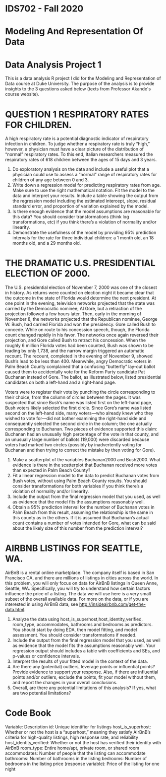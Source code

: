 # IDS702 - Fall 2020
# Modeling And Representation Of Data 
# Data Analysis Project 1

This is a data analysis R project I did for the Modeling and Representation of Data course at Duke University. 
The purpose of the analysis is to provide insights to the 3 questions asked below (texts from Professor Akande's course website). 

# QUESTION 1 RESPIRATORY RATES FOR CHILDREN. 
A high respiratory rate is a potential diagnostic indicator of respiratory infection in children. To judge whether a respiratory rate is truly “high,” however, a physician must have a clear picture of the distribution of “normal” respiratory rates. To this end, Italian researchers measured the respiratory rates of 618 children between the ages of 15 days and 3 years.

1. Do exploratory analysis on the data and include a useful plot that a physician could use to assess a “normal” range of respiratory rates for children of any age between 0 and 3.
2. Write down a regression model for predicting respiratory rates from age. Make sure to use the right mathematical notation.
Fit the model to the data and interpret your results.
Include a table showing the output from the regression model including the estimated intercept, slope, residual standard error, and proportion of variation explained by the model.
3. Is there enough evidence that the model assumptions are reasonable for this data? You should consider transformations (think log transformations, etc) if you think there’s a violation of normality and/or linearity.
4. Demonstrate the usefulness of the model by providing 95% prediction intervals for the rate for three individual children: a 1 month old, an 18 months old, and a 29 months old.

# THE DRAMATIC U.S. PRESIDENTIAL ELECTION OF 2000. 
The U.S. presidential election of November 7, 2000 was one of the closest in history. As returns were counted on election night it became clear that the outcome in the state of Florida would determine the next president. At one point in the evening, television networks projected that the state was carried by the Democratic nominee, Al Gore, but a retraction of the projection followed a few hours later. Then, early in the morning of November 8, the networks projected that the Republican nominee, George W. Bush, had carried Florida and won the presidency. Gore called Bush to concede. While on route to his concession speech, though, the Florida count changed rapidly in his favor. The networks once again reversed their projection, and Gore called Bush to retract his concession. When the roughly 6 million Florida votes had been counted, Bush was shown to be leading by only 1,738, and the narrow margin triggered an automatic recount. The recount, completed in the evening of November 9, showed Bush’s lead to be less than 400.
Meanwhile, angry Democratic voters in Palm Beach County complained that a confusing “butterfly” lay-out ballot caused them to accidentally vote for the Reform Party candidate Pat Buchanan instead of Gore. The ballot, as illustrated below, listed presidential candidates on both a left-hand and a right-hand page. 

Voters were to register their vote by punching the circle corresponding to their choice, from the column of circles between the pages. It was suspected that since Bush’s name was listed first on the left-hand page, Bush voters likely selected the first circle. Since Gore’s name was listed second on the left-hand side, many voters—who already knew who they wished to vote for—did not bother examining the right-hand side and consequently selected the second circle in the column; the one actually corresponding to Buchanan. Two pieces of evidence supported this claim: Buchanan had an unusually high percentage of the vote in that county, and an unusually large number of ballots (19,000) were discarded because voters had marked two circles (possibly by inadvertently voting for Buchanan and then trying to correct the mistake by then voting for Gore).

1. Make a scatterplot of the variables Buchanan2000 and Bush2000. What evidence is there in the scatterplot that Buchanan received more votes than expected in Palm Beach County?
2. Fit a linear regression model to the data to predict Buchanan votes from Bush votes, without using Palm Beach County results. You should consider transformations for both variables if you think there’s a violation of normality and/or linearity.
3. Include the output from the final regression model that you used, as well as evidence that the model fits the assumptions reasonably well.
4. Obtain a 95% prediction interval for the number of Buchanan votes in Palm Beach from this result, assuming the relationship is the same in this county as in the others. If it is assumed that Buchanan’s actual count contains a number of votes intended for Gore, what can be said about the likely size of this number from the prediction interval?


# AIRBNB LISTINGS FOR SEATTLE, WA. 
AirBnB is a rental online marketplace. The company itself is based in San Francisco CA, and there are millions of listings in cities across the world. In this problem, you will only focus on data for AirBnB listings in Queen Anne, Seattle, WA. Specifically, you will try to understand how certain factors influence the price of a listing. The data we will use here is a very small subset of the overall available data. For more on the data, or if you are interested in using AirBnB data, see http://insideairbnb.com/get-the-data.html.

1. Analyze the data using host_is_superhost,host_identity_verified, room_type, accommodates, bathrooms and bedrooms as predictors. You should start by doing EDA, then model fitting, and model assessment. You should consider transformations if needed.
2. Include the output from the final regression model that you used, as well as evidence that the model fits the assumptions reasonably well. Your regression output should includes a table with coefficients and SEs, and p-values or confidence intervals.
3. Interpret the results of your fitted model in the context of the data.
4. Are there any (potential) outliers, leverage points or influential points? Provide evidence to support your response. Also, if there are influential points and/or outliers, exclude the points, fit your model without them, and report the changes in your overall conclusions.
5. Overall, are there any potential limitations of this analysis? If yes, what are two potential limitations?

# Code Book

Variable:	Description
id:	Unique identifier for listings
host_is_superhost:	Whether or not the host is a “superhost,” meaning they satisfy AirBnB’s criteria for high-quality listings, high response rate, and reliability
host_identity_verified:	Whether or not the host has verified their identity with AirBnB
room_type:	Entire home/apt, private room, or shared room
accommodates:	Number of people that the listing can accommodate
bathrooms:	Number of bathrooms in the listing
bedrooms:	Number of bedrooms in the listing
price (response variable):	Price of the listing for one night
